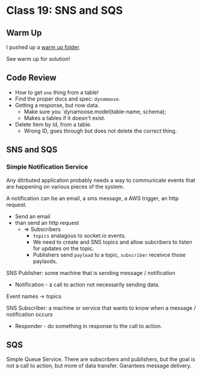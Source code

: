 # Class 19: SNS and SQS

## Warm Up

I pushed up a [warm up folder](https://github.com/codefellows/seattle-code-javascript-401d44/tree/main/class-19/warm-up).

See warm up for solution!

## Code Review

* How to get `one` thing from a table!
* Find the proper docs and spec: `dynamoose`.
* Getting a response, but now data.
  * Make sure you `dynamoose.model(table-name, schema);
  * Makes a tables if it doesn't exist.
* Delete Item by Id, from a table.
  * Wrong ID, goes through but does not delete the correct thing.

## SNS and SQS

### Simple Notification Service

Any ditrbuted application probably needs a way to communicate events that are happening on various pieces of the system.

A notification can be an email, a sms message, a AWS trigger, an http request.
  
* Send an email
* than send an http request
  * => Subscribers
    * `topics` analagous to socket.io events.
    * We need to create and SNS topics and allow subcribers to listen for updates on the topic.
    * Publishers send `payload` to a topic, `subscriber` receivce those paylaods.


SNS Publisher: some machine that is sending message / notification
  * Notification - a call to action not necessarily sending data.

Event names -> topics

SNS Subscriber: a machine or service that wants to know when a message / notification occurs
  * Responder - do something in response to the call to action.

## SQS

Simple Queue Service.  There are subscribers and publishers, but the goal is not a call to action, but more of data transfer. Garantees message delivery.
